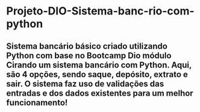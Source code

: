 # Projeto-DIO-Sistema-banc-rio-com-python

## Sistema bancário básico criado utilizando Python com base no Bootcamp Dio módulo Cirando um sistema bancário com Python. Aqui, são 4 opções, sendo saque, depósito, extrato e sair. O sistema faz uso de validações das entradas e dos dados existentes para um melhor funcionamento!

